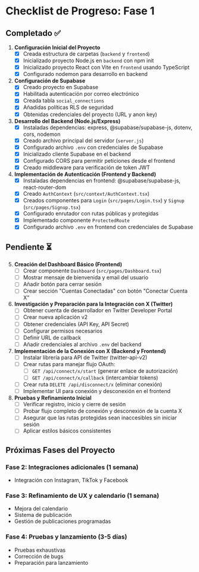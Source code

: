 # Checklist de Progreso: Fase 1

## Completado ✅

1. **Configuración Inicial del Proyecto**
   - [x] Creada estructura de carpetas (`backend` y `frontend`)
   - [x] Inicializado proyecto Node.js en `backend` con npm init
   - [x] Inicializado proyecto React con Vite en `frontend` usando TypeScript
   - [x] Configurado nodemon para desarrollo en backend

2. **Configuración de Supabase**
   - [x] Creado proyecto en Supabase
   - [x] Habilitada autenticación por correo electrónico
   - [x] Creada tabla `social_connections` 
   - [x] Añadidas políticas RLS de seguridad
   - [x] Obtenidas credenciales del proyecto (URL y anon key)

3. **Desarrollo del Backend (Node.js/Express)**
   - [x] Instaladas dependencias: express, @supabase/supabase-js, dotenv, cors, nodemon
   - [x] Creado archivo principal del servidor (`server.js`)
   - [x] Configurado archivo `.env` con credenciales de Supabase
   - [x] Inicializado cliente Supabase en el backend
   - [x] Configurado CORS para permitir peticiones desde el frontend
   - [x] Creado middleware para verificación de token JWT

4. **Implementación de Autenticación (Frontend y Backend)**
   - [x] Instaladas dependencias en frontend: @supabase/supabase-js, react-router-dom
   - [x] Creado `AuthContext` (`src/context/AuthContext.tsx`)
   - [x] Creados componentes para `Login` (`src/pages/Login.tsx`) y `Signup` (`src/pages/Signup.tsx`)
   - [x] Configurado enrutador con rutas públicas y protegidas
   - [x] Implementado componente `ProtectedRoute`
   - [x] Configurado archivo `.env` en frontend con credenciales de Supabase

## Pendiente ⏳

5. **Creación del Dashboard Básico (Frontend)**
   - [ ] Crear componente `Dashboard` (`src/pages/Dashboard.tsx`)
   - [ ] Mostrar mensaje de bienvenida y email del usuario
   - [ ] Añadir botón para cerrar sesión
   - [ ] Crear sección "Cuentas Conectadas" con botón "Conectar Cuenta X"

6. **Investigación y Preparación para la Integración con X (Twitter)**
   - [ ] Obtener cuenta de desarrollador en Twitter Developer Portal
   - [ ] Crear nueva aplicación v2
   - [ ] Obtener credenciales (API Key, API Secret)
   - [ ] Configurar permisos necesarios
   - [ ] Definir URL de callback
   - [ ] Añadir credenciales al archivo `.env` del backend

7. **Implementación de la Conexión con X (Backend y Frontend)**
   - [ ] Instalar librería para API de Twitter (twitter-api-v2)
   - [ ] Crear rutas para manejar flujo OAuth:
     - [ ] `GET /api/connect/x/start` (generar enlace de autorización)
     - [ ] `GET /api/connect/x/callback` (intercambiar tokens)
   - [ ] Crear ruta `DELETE /api/disconnect/x` (eliminar conexión)
   - [ ] Implementar UI para conexión y desconexión en el frontend

8. **Pruebas y Refinamiento Inicial**
   - [ ] Verificar registro, inicio y cierre de sesión
   - [ ] Probar flujo completo de conexión y desconexión de la cuenta X
   - [ ] Asegurar que las rutas protegidas sean inaccesibles sin iniciar sesión
   - [ ] Aplicar estilos básicos consistentes

## Próximas Fases del Proyecto

### Fase 2: Integraciones adicionales (1 semana)
- Integración con Instagram, TikTok y Facebook

### Fase 3: Refinamiento de UX y calendario (1 semana)
- Mejora del calendario
- Sistema de publicación
- Gestión de publicaciones programadas

### Fase 4: Pruebas y lanzamiento (3-5 días)
- Pruebas exhaustivas
- Corrección de bugs
- Preparación para lanzamiento 